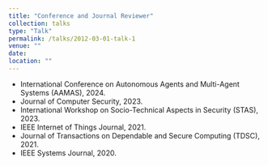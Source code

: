 ```yaml
---
title: "Conference and Journal Reviewer"
collection: talks
type: "Talk"
permalink: /talks/2012-03-01-talk-1
venue: ""
date: 
location: ""
---
```


- International Conference on Autonomous Agents and Multi-Agent Systems (AAMAS), 2024.
- Journal of Computer Security, 2023.
- International Workshop on Socio-Technical Aspects in Security (STAS), 2023.
- IEEE Internet of Things Journal, 2021.
- Journal of Transactions on Dependable and Secure Computing (TDSC), 2021.
- IEEE Systems Journal, 2020.